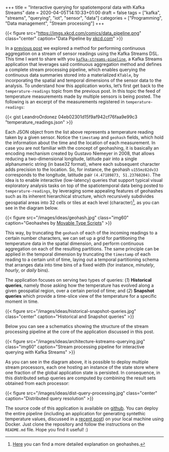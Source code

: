 +++
title = "Interactive querying for spatiotemporal data with Kafka Streams"
date = 2020-04-05T14:10:33+01:00
draft = false
tags = ["kafka", "streams", "querying", "iot", "sensor", "data"]
categories = ["Programming", "Data management", "Stream processing"]
+++

{{< figure src="https://imgs.xkcd.com/comics/data_pipeline.png" class="center" caption="Data Pipeline by [xkcd.com](https://xkcd.com/2054/)" >}}

In a [previous post](https://leandro.ordonez.tech/ideas/continuous-aggregation-kafka-streams/) we explored a method for performing continuous aggregation on a stream of sensor readings using the Kafka Streams DSL. This time I want to share with you [`kafka-streams-pipeline`](https://github.com/LeandroOrdonez/kafka-streams-pipeline), a Kafka Streams application that leverages said continuous aggregation method and defines a complete stream processing pipeline, which enables querying the continuous data summaries stored into a materialized `KTable`, by incorporating the spatial and temporal dimensions of the sensor data to the analysis. To understand how this application works, let’s first get back to the `temperature-readings` topic from the previous post. In this topic the feed of temperature measurements made by multiple sensors is being posted. The following is an excerpt of the measurements registered in `temperature-readings`:

{{< gist LeandroOrdonez 04eb02301d15f9af942cf76faa9e99c3 "temperature_readings.json" >}}

Each JSON object from the list above represents a temperature reading taken by a given sensor. Notice the `timestamp` and `geohash` fields, which hold the information about the time and the location of each measurement. In case you are not familiar with the concept of geohashing, it is basically an encoding mechanism created by Gustavo Niemeyer in 2008, that allows reducing a two-dimensional longitude, latitude pair into a single alphanumeric string (in base32 format), where each subsequent character adds precision to the location. So, for instance, the geohash `u155mz82dv33` corresponds to the longitude, latitude pair `(4.47189873, 51.23760204)`. The idea is to enable interactive (low-latency) queries that support typical visual exploratory analysis tasks on top of the spatiotemporal data being posted to `temperature-readings`, by leveraging some appealing features of geohashes such as its inherent hierarchical structure, which recursively subdivides geospatial areas into 32 cells or tiles at each level (character)[^1], as you can see in the diagram below. 

{{< figure src="/images/ideas/geohash.jpg" class="img60" caption="Geohashes by [Movable Type Scripts](https://www.movable-type.co.uk/scripts/geohash.html)" >}}

This way, by truncating the `geohash` of each of the incoming readings to a certain number characters, we can set up a grid for partitioning the temperature data in the spatial dimension, and perform continuous aggregation on each of the resulting partitions. The same principle can be applied in the temporal dimension by truncating the `timestamp` of each reading to a certain unit of time, laying out a temporal partitioning schema that arranges data into time bins of a fixed width (for instance, *minutely*, *hourly*, or *daily* bins).

The application focuses on serving two types of queries: (*1*) **Historical queries**, namely those asking how the temperature has evolved along a given geospatial region, over a certain period of time; and (*2*) **Snapshot queries** which provide a time-slice view of the temperature for a specific moment in time. 

{{< figure src="/images/ideas/historical-snapshot-queries.jpg" class="center" caption="Historical and Snapshot queries" >}}

Below you can see a schematics showing the structure of the stream processing pipeline at the core of the application discussed in this post.

{{< figure src="/images/ideas/architecture-kstreams-querying.jpg" class="img60" caption="Stream processing pipeline for interactive querying with Kafka Streams" >}}

As you can see in the diagram above, it is possible to deploy multiple stream processors, each one hosting an instance of the state store where one fraction of the global application state is persisted. In consequence, in this distributed setup queries are computed by combining the result sets obtained from each processor:

{{< figure src="/images/ideas/dist-query-processing.jpg" class="center" caption="Distributed query resolution" >}}

The source code of this application is available on [github](https://github.com/LeandroOrdonez/kafka-streams-pipeline). You can deploy the entire pipeline (including an application for generating syntethic temperature values, discussed in a [recent post](https://leandro.ordonez.tech/ideas/mocking-sensor-data-generator/)) on your local machine using Docker. Just clone the repository and follow the instructions on the `README.md` file. Hope you find it useful! :)  


[^1]: [Here](https://www.movable-type.co.uk/scripts/geohash.html) you can find a more detailed explanation on geohashes.
